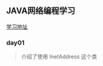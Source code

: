## JAVA网络编程学习
[学习地址](https://www.bilibili.com/video/BV1Gt411Y7jG "b站")
### day01
>介绍了使用 InetAddress 这个类